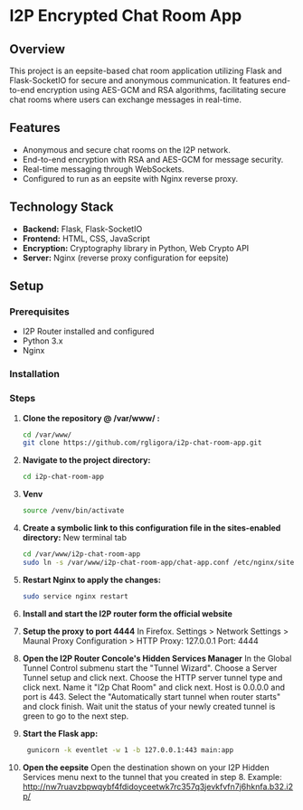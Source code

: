 # I2P Encrypted Chat Room App

## Overview
This project is an eepsite-based chat room application utilizing Flask and Flask-SocketIO for secure and anonymous communication. It features end-to-end encryption using AES-GCM and RSA algorithms, facilitating secure chat rooms where users can exchange messages in real-time.

## Features
- Anonymous and secure chat rooms on the I2P network.
- End-to-end encryption with RSA and AES-GCM for message security.
- Real-time messaging through WebSockets.
- Configured to run as an eepsite with Nginx reverse proxy.

## Technology Stack
- **Backend:** Flask, Flask-SocketIO
- **Frontend:** HTML, CSS, JavaScript
- **Encryption:** Cryptography library in Python, Web Crypto API
- **Server:** Nginx (reverse proxy configuration for eepsite)


## Setup

### Prerequisites
- I2P Router installed and configured
- Python 3.x
- Nginx

### Installation

### Steps
1. **Clone the repository @ /var/www/ :**

   ```bash
   cd /var/www/
   git clone https://github.com/rgligora/i2p-chat-room-app.git

2. **Navigate to the project directory:**
    ```bash
   cd i2p-chat-room-app

3. **Venv**
   ```bash
   source /venv/bin/activate

4. **Create a symbolic link to this configuration file in the sites-enabled directory:**
   New terminal tab
   ```bash
   cd /var/www/i2p-chat-room-app
   sudo ln -s /var/www/i2p-chat-room-app/chat-app.conf /etc/nginx/sites-enabled

5. **Restart Nginx to apply the changes:**
   ```bash
   sudo service nginx restart

6. **Install and start the I2P router form the official website**

7. **Setup the proxy to port 4444**
    In Firefox. Settings > Network Settings > Maunal Proxy Configuration > HTTP Proxy: 127.0.0.1 Port: 4444

8. **Open the I2P Router Concole's Hidden Services Manager**
   In the Global Tunnel Control submenu start the "Tunnel Wizard".
   Choose a Server Tunnel setup and click next. Choose the HTTP server tunnel type and click next. Name it "I2p Chat Room" and click next. Host is 0.0.0.0 and port is 443. Select the "Automatically start tunnel when router starts" and clock finish. Wait unit the status of your newly created tunnel is green to go to the next step.

9. **Start the Flask app:**
   ```bash
    gunicorn -k eventlet -w 1 -b 127.0.0.1:443 main:app

10. **Open the eepsite**
   Open the destination shown on your I2P Hidden Services menu next to the tunnel that you created in step 8. Example:
    http://nw7ruavzbpwqybf4fdidoyceetwk7rc357q3jevkfvfn7j6hknfa.b32.i2p/
